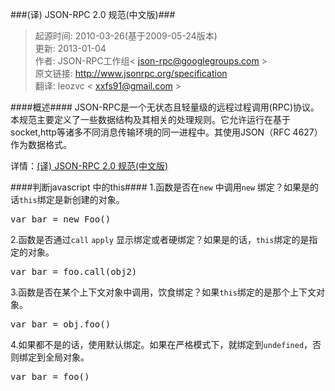 ###(译) JSON-RPC 2.0 规范(中文版)###
> 起源时间: 2010-03-26(基于2009-05-24版本)<br/>
更新: 2013-01-04<br/>
作者: JSON-RPC工作组< json-rpc@googlegroups.com ><br/>
原文链接: http://www.jsonrpc.org/specification<br/>
翻译: leozvc < xxfs91@gmail.com >

####概述####
JSON-RPC是一个无状态且轻量级的远程过程调用(RPC)协议。 本规范主要定义了一些数据结构及其相关的处理规则。它允许运行在基于socket,http等诸多不同消息传输环境的同一进程中。其使用JSON（RFC 4627）作为数据格式。

详情：[(译) JSON-RPC 2.0 规范(中文版)](http://wiki.geekdream.com/Specification/json-rpc_2.0.html)

####判断javascript 中的this####
1.函数是否在<code>new</code> 中调用<code>new</code> 绑定？如果是的话<code>this</code>绑定是新创建的对象。
<pre>var bar = new Foo()</pre>
2.函数是否通过<code>call</code> <code>apply</code> 显示绑定或者硬绑定？如果是的话，<code>this</code>绑定的是指定的对象。
<pre>var bar = foo.call(obj2)</pre>
3.函数是否在某个上下文对象中调用，饮食绑定？如果<code>this</code>绑定的是那个上下文对象。
<pre>var bar = obj.foo()</pre>
4.如果都不是的话，使用默认绑定。如果在严格模式下，就绑定到<code>undefined</code>，否则绑定到全局对象。
<pre>var bar = foo()</pre>
